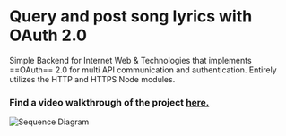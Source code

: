 # Query and post song lyrics with OAuth 2.0
Simple Backend for Internet Web &amp; Technologies that implements ==OAuth== 2.0 for multi API communication and authentication. Entirely utilizes the HTTP and HTTPS Node modules.

### Find a video walkthrough of the project [here.](https://youtu.be/W5jRcA1kydk)

![Sequence Diagram](https://i.ibb.co/5LYN2h8/sequencediagram.png)


